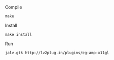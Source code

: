 Compile<g/>
```
make
```

Install<g/>
```
make install
```

Run<g/>
```
jalv.gtk http://lv2plug.in/plugins/eg-amp-x11gl
```